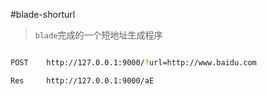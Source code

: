 #blade-shorturl

> `blade`完成的一个短地址生成程序

```bash

POST	http://127.0.0.1:9000/?url=http://www.baidu.com

Res		http://127.0.0.1:9000/aE

```